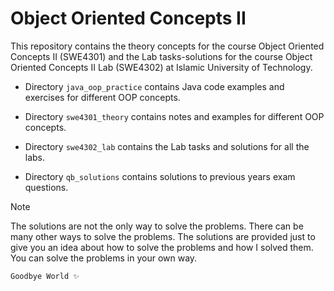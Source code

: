 # Object Oriented Concepts II

This repository contains the theory concepts for the course Object Oriented Concepts II (SWE4301) and the Lab tasks-solutions for the course Object Oriented Concepts II Lab (SWE4302) at Islamic University of Technology.

- Directory `java_oop_practice` contains Java code examples and exercises for different OOP concepts.

- Directory `swe4301_theory` contains notes and examples for different OOP concepts.

- Directory `swe4302_lab` contains the Lab tasks and solutions for all the labs.

- Directory `qb_solutions` contains solutions to previous years exam questions.

> [!NOTE]
> The solutions are not the only way to solve the problems. There can be many other ways to solve the problems. The solutions are provided just to give you an idea about how to solve the problems and how I solved them. You can solve the problems in your own way.

```java
Goodbye World ✨
```
